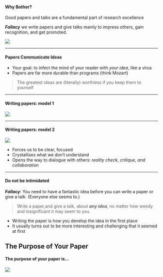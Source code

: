 #### Why Bother?
Good papers and talks are a fundamental part of research excellence

___Fallacy___
we write papers and give talks mainly to impress others, gain recognition, and get promoted.

![](http://f.cl.ly/items/3u0Y0Z1B013o1G1A442c/paper1.png)

-----

#### Papers Communicate Ideas

- Your goal: to infect the mind of your reader with _your idea_, like a virus
- Papers are far more durable than programs (think Mozart)

> The greatest ideas are (literally) worthless if you keep them to yourself

-----

#### Writing papers: model 1

![](http://f.cl.ly/items/2u3G0b0v0p421E1m2o1F/model1.png)

-----

#### Writing papers: model 2

![](http://f.cl.ly/items/1O2M2K463P2n0c213v3k/model2.png)

- Forces us to be clear, focused
- Crystallises what we don’t understand
- Opens the way to dialogue with others: _reality check, critique, and collaboration_

-----

#### Do not be intimidated

___Fallacy___:  You need to have a fantastic idea before you can write a paper or give a talk. (Everyone else seems to.)

> Write a paper,and give a talk, about ___any idea___, no matter how weedy and insignificant it may seem to you.


- Writing the paper is how you develop the idea in the first place
- It usually turns out to be more interesting and challenging that it seemed at first


## The Purpose of Your Paper

#### The purpose of your paper is...


![](http://f.cl.ly/items/3W2F3H2d2d2y1J2w1O29/convey.png)

